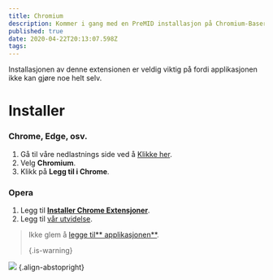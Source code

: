 ```yaml
---
title: Chromium
description: Kommer i gang med en PreMID installasjon på Chromium-Baserete nettlesere
published: true
date: 2020-04-22T20:13:07.598Z
tags:
---
```


Installasjonen av denne extensionen er veldig viktig på fordi applikasjonen ikke kan gjøre noe helt selv.

# Installer
### Chrome, Edge, osv.
1. Gå til våre nedlastnings side ved å [Klikke her](https://premid.app/downloads).
2. Velg **Chromium**.
3. Klikk på **Legg til i Chrome**.

### Opera
1. Legg til **[Installer Chrome Extensjoner](https://addons.opera.com/en/extensions/details/install-chrome-extensions/)**.
2. Legg til [vår utvidelse](https://premid.app/downloads).

> Ikke glem å [legge til** applikasjonen**](/install). 
> 
> {.is-warning}

![](https://img.icons8.com/color/2x/chrome.png) {.align-abstopright}